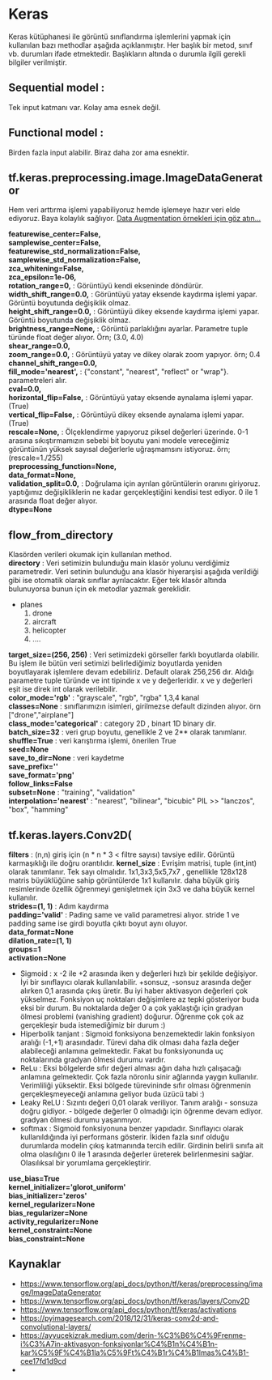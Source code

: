 # Keras

Keras kütüphanesi ile görüntü sınıflandırma işlemlerini yapmak için kullanılan bazı methodlar aşağıda açıklanmıştır. Her başlık bir metod, sınıf vb. durumları ifade etmektedir. Başlıkların altında o durumla ilgili gerekli bilgiler verilmiştir.

## Sequential model : 
Tek input katmanı var. Kolay ama esnek değil.  
## Functional model : 
Birden fazla input alabilir. Biraz daha zor ama esnektir.

## tf.keras.preprocessing.image.ImageDataGenerator
Hem veri arttırma işlemi yapabiliyoruz hemde işlemeye hazır veri elde ediyoruz. Baya kolaylık sağlıyor. 
[Data Augmentation örnekleri için göz atın...](https://github.com/yasinsahin0/plane_cnn_image_classification/tree/main/images/doc_dataAug)  

**featurewise_center=False,**  
**samplewise_center=False,**  
**featurewise_std_normalization=False,**  
**samplewise_std_normalization=False,**  
**zca_whitening=False,**  
**zca_epsilon=1e-06,**  
**rotation_range=0,** :
Görüntüyü kendi ekseninde döndürür.  
**width_shift_range=0.0,** :
Görüntüyü yatay eksende kaydırma işlemi yapar. Görüntü boyutunda değişiklik olmaz.   
**height_shift_range=0.0,** :
Görüntüyü dikey eksende kaydırma işlemi yapar. Görüntü boyutunda değişiklik olmaz.  
**brightness_range=None,** :
Görüntü parlaklığını ayarlar. Parametre tuple türünde float değer alıyor. Örn; (3.0, 4.0)  
**shear_range=0.0,**  
**zoom_range=0.0,** :
Görüntüyü yatay ve dikey olarak zoom yapıyor. örn; 0.4  
**channel_shift_range=0.0,**  
**fill_mode='nearest',** :
{"constant", "nearest", "reflect" or "wrap"}. parametreleri alır.  
**cval=0.0,**  
**horizontal_flip=False,** :
Görüntüyü yatay eksende aynalama işlemi yapar.(True)  
**vertical_flip=False,** :
Görüntüyü dikey eksende aynalama işlemi yapar.(True)  
**rescale=None,** :
Ölçeklendirme yapıyoruz piksel değerleri üzerinde. 0-1 arasına sıkıştırmamızın sebebi bit boyutu yani modele vereceğimiz görüntünün yüksek sayısal değerlerle uğraşmamsını istiyoruz. örn; (rescale=1./255)  
**preprocessing_function=None,**  
**data_format=None,**  
**validation_split=0.0,** :
Doğrulama için ayrılan görüntülerin oranını giriyoruz. yaptığımız değişikliklerin ne kadar gerçekleştiğini kendisi test ediyor. 0 ile 1 arasında float değer alıyor.  
**dtype=None**  


## flow_from_directory
Klasörden verileri okumak için kullanılan method.  
**directory** : Veri setimizin bulunduğu main klasör yolunu verdiğimiz parametredir. Veri setinin bulunduğu ana klasör hiyerarşisi aşağıda verildiği gibi ise otomatik olarak sınıflar ayrılacaktır. Eğer tek klasör altında bulunuyorsa bunun için ek metodlar yazmak gereklidir.
* planes
    1. drone
    2. aircraft
    3. helicopter
    4. ....
  
**target_size=(256, 256)** : Veri setimizdeki görseller farklı boyutlarda olabilir. Bu işlem ile bütün veri setimizi belirlediğimiz boyutlarda yeniden boyutlayarak işlemlere devam edebiliriz. Default olarak 256,256 dır. Aldığı parametre tuple türünde ve int tipinde x ve y değerleridir. x ve y değerleri eşit ise direk int olarak verilebilir.  
**color_mode='rgb'** : "grayscale", "rgb", "rgba" 1,3,4 kanal   
**classes=None** : sınıflarımızın isimleri, girilmezse default dizinden alıyor. örn ["drone","airplane"]  
**class_mode='categorical'** : category 2D , binart 1D binary dir.  
**batch_size=32** : veri grup boyutu, genellikle 2 ve 2** olarak tanımlanır.  
**shuffle=True** : veri karıştırma işlemi, önerilen True  
**seed=None**  
**save_to_dir=None** : veri kaydetme  
**save_prefix=''**     
**save_format='png'**       
**follow_links=False**   
**subset=None** : "training", "validation"  
**interpolation='nearest'** : "nearest", "bilinear", "bicubic" PIL >> "lanczos", "box", "hamming"   

## tf.keras.layers.Conv2D(
**filters** : (n,n) giriş için (n * n * 3 < filtre sayısı) tavsiye edilir. Görüntü karmaşıklığı ile doğru orantılıdır.
**kernel_size** : Evrişim matrisi, tuple (int,int) olarak tanımlanır. Tek sayı olmalıdır. 1x1,3x3,5x5,7x7 , genellikle 128x128 matris büyüklüğüne sahip görüntülerde 1x1 kullanılır. daha büyük giriş resimlerinde özellik öğrenmeyi genişletmek için 3x3 ve daha büyük kernel kullanılır.  
**strides=(1, 1)** : Adım kaydırma  
**padding='valid'** : Pading same ve valid parametresi alıyor. stride 1 ve padding same ise girdi boyutla çıktı boyut aynı oluyor.  
**data_format=None**    
**dilation_rate=(1, 1)**  
**groups=1**  
**activation=None**  
* Sigmoid : x -2 ile +2 arasında iken y değerleri hızlı bir şekilde değişiyor. İyi bir sınıflayıcı olarak kullanılabilir. +sonsuz, -sonsuz arasında değer alırken 0,1 arasında çıkış üretir. Bu iyi haber aktivasyon değerleri çok yükselmez. Fonksiyon uç noktaları değişimlere az tepki gösteriyor buda eksi bir durum. Bu noktalarda değer 0 a çok yaklaştığı için gradyan ölmesi problemi (vanishing gradient) doğurur. Öğrenme çok çok az gerçekleşir buda istemediğimiz bir durum :)  
* Hiperbolik tanjant : Sigmoid fonksiyona benzemektedir lakin fonksiyon aralığı (-1,+1) arasındadır. Türevi daha dik olması daha fazla değer alabileceği anlamına gelmektedir. Fakat bu fonksiyonunda uç noktalarında gradyan ölmesi durumu vardır.
* ReLu : Eksi bölgelerde sıfır değeri alması ağın daha hızlı çalışacağı anlamına gelmektedir. Çok fazla nöronlu sinir ağlarında yaygın kullanılır. Verimliliği yüksektir. Eksi bölgede türevininde sıfır olması öğrenmenin gerçekleşmeyeceği anlamına geliyor buda üzücü tabi :)
* Leaky ReLU : Sızıntı değeri 0,01 olarak veriliyor. Tanım aralığı - sonsuza doğru gidiyor. - bölgede değerler 0 olmadığı için öğrenme devam ediyor. gradyan ölmesi durumu yaşanmıyor.
* softmax : Sigmoid fonksiyonuna benzer yapıdadır. Sınıflayıcı olarak kullanıldığında iyi performans gösterir. İkiden fazla sınıf olduğu durumlarda modelin çıkış katmanında tercih edilir. Girdinin belirli sınıfa ait olma olasılığını 0 ile 1 arasında değerler üreterek belirlenmesini sağlar. Olasılıksal bir yorumlama gerçekleştirir.  

**use_bias=True**   
**kernel_initializer='glorot_uniform'**  
**bias_initializer='zeros'**  
**kernel_regularizer=None**  
**bias_regularizer=None**  
**activity_regularizer=None**  
**kernel_constraint=None**  
**bias_constraint=None**  

## Kaynaklar
* https://www.tensorflow.org/api_docs/python/tf/keras/preprocessing/image/ImageDataGenerator
* https://www.tensorflow.org/api_docs/python/tf/keras/layers/Conv2D
* https://www.tensorflow.org/api_docs/python/tf/keras/activations
* https://pyimagesearch.com/2018/12/31/keras-conv2d-and-convolutional-layers/
* https://ayyucekizrak.medium.com/derin-%C3%B6%C4%9Frenme-i%C3%A7in-aktivasyon-fonksiyonlar%C4%B1n%C4%B1n-kar%C5%9F%C4%B1la%C5%9Ft%C4%B1r%C4%B1lmas%C4%B1-cee17fd1d9cd
* 